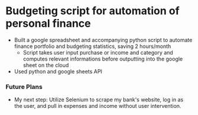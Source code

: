 # Budgeting script for automation of personal finance
- Built a google spreadsheet and accompanying python script to automate finance portfolio and budgeting statistics, saving 2 hours/month
  - Script takes user input purchase or income and category and computes relevant informations before outputting into the google sheet on the cloud
- Used python and google sheets API

### Future Plans
- My next step: Utilize Selenium to scrape my bank's website, log in as the user, and pull in expenses and income without user intervention. 
